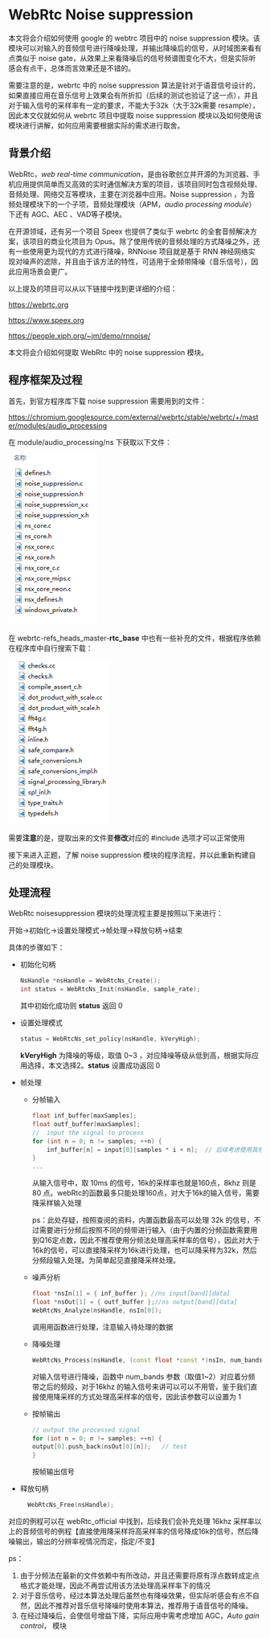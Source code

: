 # WebRtc Noise suppression

本文将会介绍如何使用 google 的 webtrc 项目中的 noise suppression 模块。该模块可以对输入的音频信号进行降噪处理，并输出降噪后的信号，从时域图来看有点类似于 noise gate，从效果上来看降噪后的信号频谱图变化不大，但是实际听感会有点干，总体而言效果还是不错的。

需要注意的是，webrtc 中的 noise suppression 算法是针对于语音信号设计的，如果直接应用在音乐信号上效果会有所折扣（后续的测试也验证了这一点），并且对于输入信号的采样率有一定的要求，不能大于32k（大于32k需要 resample），因此本文仅就如何从 webrtc 项目中提取 noise suppression 模块以及如何使用该模块进行讲解，如何应用需要根据实际的需求进行取舍。

## 背景介绍

WebRtc，*web real-time communication*，是由谷歌创立并开源的为浏览器、手机应用提供简单而又高效的实时通信解决方案的项目，该项目同时包含视频处理、音频处理、网络交互等模块，主要在浏览器中应用。Noise suppression ，为音频处理模块下的一个子项，音频处理模块（APM，*audio processing module*）下还有 AGC、AEC 、VAD等子模块。

在开源领域，还有另一个项目 Speex 也提供了类似于 webrtc 的全套音频解决方案，该项目的商业化项目为 Opus。除了使用传统的音频处理的方式降噪之外，还有一些使用更为现代的方式进行降噪，RNNoise 项目就是基于 RNN 神经网络实现对噪声的滤除，并且由于该方法的特性，可适用于全频带降噪（音乐信号），因此应用场景会更广。

以上提及的项目可以从以下链接中找到更详细的介绍：

https://webrtc.org

https://www.speex.org

https://people.xiph.org/~jm/demo/rnnoise/

本文将会介绍如何提取 WebRtc 中的 noise suppression 模块。

## 程序框架及过程

首先，到官方程序库下载 noise suppression 需要用到的文件：

https://chromium.googlesource.com/external/webrtc/stable/webrtc/+/master/modules/audio_processing

在 module/audio_processing/ns 下获取以下文件：

![1531809169657](assets/1531809169657.png)

在 webrtc-refs_heads_master-**rtc_base** 中也有一些补充的文件，根据程序依赖在程序库中自行搜索下载：

![1531809187181](assets/1531809187181.png)

 需要**注意**的是，提取出来的文件要**修改**对应的 #include 选项才可以正常使用

接下来进入正题，了解 noise suppression 模块的程序流程，并以此重新构建自己的处理模块。

## 处理流程

WebRtc noisesuppression 模块的处理流程主要是按照以下来进行：

​		开始->初始化->设置处理模式->帧处理->释放句柄->结束

具体的步骤如下：

- 初始化句柄

  ```c++
  NsHandle *nsHandle = WebRtcNs_Create();
  int status = WebRtcNs_Init(nsHandle, sample_rate);
  ```

  其中初始化成功则 **status**  返回 0

- 设置处理模式

  ```c++
  status = WebRtcNs_set_policy(nsHandle, kVeryHigh);
  ```

  **kVeryHigh** 为降噪的等级，取值 0~3 ，对应降噪等级从低到高，根据实际应用选择，本文选择2。**status**    设置成功返回 0 

- 帧处理

  - 分帧输入

    ```c++
    float inf_buffer[maxSamples];
    float outf_buffer[maxSamples];
    //  input the signal to process
    for (int n = 0; n != samples; ++n) {
        inf_buffer[n] = input[0][samples * i + n];	// 后续考虑使用其他方式
    }
    ...
    ```

    从输入信号中，取 10ms 的信号，16k的采样率也就是160点，8khz 则是 80 点。webRtc的函数最多只能处理160点，对大于16k的输入信号，需要降采样输入处理

    ps：此处存疑，按照查阅的资料，内置函数最高可以处理 32k 的信号，不过需要进行分频后按照不同的频带进行输入（由于内置的分频函数需要用到Q16定点数，因此不推荐使用分频法处理高采样率的信号），因此对大于16k的信号，可以直接降采样为16k进行处理，也可以降采样为32k，然后分频段输入处理。为简单起见直接降采样处理。

  - 噪声分析

    ```c++
    float *nsIn[1] = { inf_buffer }; //ns input[band][data]
    float *nsOut[1] = { outf_buffer };//ns output[band][data]
    WebRtcNs_Analyze(nsHandle, nsIn[0]);
    ```

    调用用函数进行处理，注意输入待处理的数据

  - 降噪处理

    ```c++
    WebRtcNs_Process(nsHandle, (const float *const *)nsIn, num_bands, nsOut);
    
    ```

    对输入信号进行降噪，函数中 num_bands 参数（取值1~2）对应着分频带之后的频段，对于16khz 的输入信号来讲可以可以不用管，鉴于我们直接使用降采样的方式处理高采样率的信号，因此该参数可以设置为 1

  - 按帧输出

    ```c++
    // output the processed signal
    for (int n = 0; n != samples; ++n) {
    output[0].push_back(nsOut[0][n]);	// test 
    }
    ```

    按帧输出信号

- 释放句柄

  ```c++
  	WebRtcNs_Free(nsHandle);
  ```

对应的例程可以在 webRtc_official 中找到，后续我们会补充处理 16khz 采样率以上的音频信号的例程【直接使用降采样将高采样率的信号降成16k的信号，然后降噪输出，输出的分辨率视情况而定，指定/不变】

ps：

1. 由于分频法在最新的文件依赖中有所改动，并且还需要将原有浮点数转成定点格式才能处理，因此不再尝试用该方法处理高采样率下的情况
2. 对于音乐信号，经过本算法处理后虽然也有降噪效果，但实际听感会有点不自然，因此不推荐对音乐信号降噪时使用本算法，推荐用于语音信号的降噪。
3. 在经过降噪后，会使信号增益下降，实际应用中需考虑增加 AGC，*Auto gain control*， 模块
